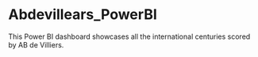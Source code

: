 # Abdevillears_PowerBI
This Power BI dashboard showcases all the international centuries scored by AB de Villiers.
